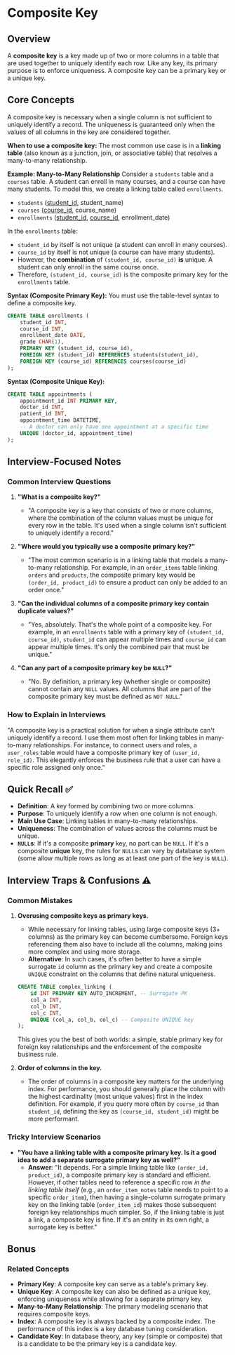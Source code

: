 # Composite Key

## Overview
A **composite key** is a key made up of two or more columns in a table that are used together to uniquely identify each row. Like any key, its primary purpose is to enforce uniqueness. A composite key can be a primary key or a unique key.

## Core Concepts

A composite key is necessary when a single column is not sufficient to uniquely identify a record. The uniqueness is guaranteed only when the values of all columns in the key are considered together.

**When to use a composite key:**
The most common use case is in a **linking table** (also known as a junction, join, or associative table) that resolves a many-to-many relationship.

**Example: Many-to-Many Relationship**
Consider a `students` table and a `courses` table. A student can enroll in many courses, and a course can have many students. To model this, we create a linking table called `enrollments`.

-   `students` (<u>student_id</u>, student_name)
-   `courses` (<u>course_id</u>, course_name)
-   `enrollments` (<u>student_id</u>, <u>course_id</u>, enrollment_date)

In the `enrollments` table:
-   `student_id` by itself is not unique (a student can enroll in many courses).
-   `course_id` by itself is not unique (a course can have many students).
-   However, the **combination** of `(student_id, course_id)` **is** unique. A student can only enroll in the same course once.
-   Therefore, `(student_id, course_id)` is the composite primary key for the `enrollments` table.

**Syntax (Composite Primary Key):**
You must use the table-level syntax to define a composite key.
```sql
CREATE TABLE enrollments (
    student_id INT,
    course_id INT,
    enrollment_date DATE,
    grade CHAR(1),
    PRIMARY KEY (student_id, course_id),
    FOREIGN KEY (student_id) REFERENCES students(student_id),
    FOREIGN KEY (course_id) REFERENCES courses(course_id)
);
```

**Syntax (Composite Unique Key):**
```sql
CREATE TABLE appointments (
    appointment_id INT PRIMARY KEY,
    doctor_id INT,
    patient_id INT,
    appointment_time DATETIME,
    -- A doctor can only have one appointment at a specific time
    UNIQUE (doctor_id, appointment_time)
);
```

## Interview-Focused Notes

### Common Interview Questions

1.  **"What is a composite key?"**
    -   "A composite key is a key that consists of two or more columns, where the combination of the column values must be unique for every row in the table. It's used when a single column isn't sufficient to uniquely identify a record."

2.  **"Where would you typically use a composite primary key?"**
    -   "The most common scenario is in a linking table that models a many-to-many relationship. For example, in an `order_items` table linking `orders` and `products`, the composite primary key would be `(order_id, product_id)` to ensure a product can only be added to an order once."

3.  **"Can the individual columns of a composite primary key contain duplicate values?"**
    -   "Yes, absolutely. That's the whole point of a composite key. For example, in an `enrollments` table with a primary key of `(student_id, course_id)`, `student_id` can appear multiple times and `course_id` can appear multiple times. It's only the combined pair that must be unique."

4.  **"Can any part of a composite primary key be `NULL`?"**
    -   "No. By definition, a primary key (whether single or composite) cannot contain any `NULL` values. All columns that are part of the composite primary key must be defined as `NOT NULL`."

### How to Explain in Interviews
"A composite key is a practical solution for when a single attribute can't uniquely identify a record. I use them most often for linking tables in many-to-many relationships. For instance, to connect users and roles, a `user_roles` table would have a composite primary key of `(user_id, role_id)`. This elegantly enforces the business rule that a user can have a specific role assigned only once."

## Quick Recall ✅

-   **Definition**: A key formed by combining two or more columns.
-   **Purpose**: To uniquely identify a row when one column is not enough.
-   **Main Use Case**: Linking tables in many-to-many relationships.
-   **Uniqueness**: The combination of values across the columns must be unique.
-   **`NULL`s**: If it's a composite **primary** key, no part can be `NULL`. If it's a composite **unique** key, the rules for `NULL`s can vary by database system (some allow multiple rows as long as at least one part of the key is `NULL`).

## Interview Traps & Confusions ⚠️

### Common Mistakes

1.  **Overusing composite keys as primary keys.**
    -   While necessary for linking tables, using large composite keys (3+ columns) as the primary key can become cumbersome. Foreign keys referencing them also have to include all the columns, making joins more complex and using more storage.
    -   **Alternative**: In such cases, it's often better to have a simple surrogate `id` column as the primary key and create a composite `UNIQUE` constraint on the columns that define natural uniqueness.
    ```sql
    CREATE TABLE complex_linking (
        id INT PRIMARY KEY AUTO_INCREMENT, -- Surrogate PK
        col_a INT,
        col_b INT,
        col_c INT,
        UNIQUE (col_a, col_b, col_c) -- Composite UNIQUE key
    );
    ```
    This gives you the best of both worlds: a simple, stable primary key for foreign key relationships and the enforcement of the composite business rule.

2.  **Order of columns in the key.**
    -   The order of columns in a composite key matters for the underlying index. For performance, you should generally place the column with the highest cardinality (most unique values) first in the index definition. For example, if you query more often by `course_id` than `student_id`, defining the key as `(course_id, student_id)` might be more performant.

### Tricky Interview Scenarios

-   **"You have a linking table with a composite primary key. Is it a good idea to add a separate surrogate primary key as well?"**
    -   **Answer**: "It depends. For a simple linking table like `(order_id, product_id)`, a composite primary key is standard and efficient. However, if other tables need to reference a specific row *in the linking table itself* (e.g., an `order_item_notes` table needs to point to a specific `order_item`), then having a single-column surrogate primary key on the linking table (`order_item_id`) makes those subsequent foreign key relationships much simpler. So, if the linking table is just a link, a composite key is fine. If it's an entity in its own right, a surrogate key is better."

## Bonus

### Related Concepts
-   **Primary Key**: A composite key can serve as a table's primary key.
-   **Unique Key**: A composite key can also be defined as a unique key, enforcing uniqueness while allowing for a separate primary key.
-   **Many-to-Many Relationship**: The primary modeling scenario that requires composite keys.
-   **Index**: A composite key is always backed by a composite index. The performance of this index is a key database tuning consideration.
-   **Candidate Key**: In database theory, any key (simple or composite) that is a candidate to be the primary key is a candidate key.
